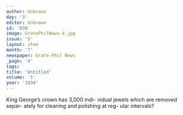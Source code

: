 ```yaml
---
author: Unknown
day: '3'
editor: Unknown
id: '038'
image: GratePhilNews-4.jpg
issue: '5'
layout: item
month: '7'
newspaper: Grate-Phil News
_page: '4'
tags:
title: 'Untitled'
volume: '1'
year: '1934'
---
```

King George’s crown has 3,000 indi-
vidual jewels which are removed separ-
ately for cleaning and polishing at reg-
ular intervals?